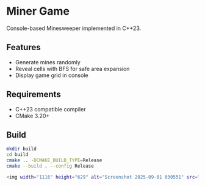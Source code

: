 # Miner Game

Console-based Minesweeper implemented in C++23.

## Features
- Generate mines randomly
- Reveal cells with BFS for safe area expansion
- Display game grid in console

## Requirements
- C++23 compatible compiler
- CMake 3.20+

## Build
```bash
mkdir build
cd build
cmake .. -DCMAKE_BUILD_TYPE=Release
cmake --build . --config Release

<img width="1116" height="629" alt="Screenshot 2025-09-01 030551" src="https://github.com/user-attachments/assets/e3791473-d16f-4dd9-b40c-3fe161f50d54" />
